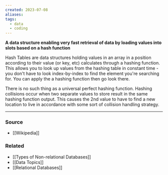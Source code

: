 ```yaml
---
created: 2023-07-08
aliases: 
tags:
  - data
  - coding
---
```

**A data structure enabling very fast retrieval of data by loading values into slots based on a hash function**

Hash Tables are data structures holding values in an array in a position according to their value (or key, etc) calculates through a hashing function. This allows you to look up values from the hashing table in constant time - you don't have to look index-by-index to find the element you're searching for. You can apply the a hashing function then go look there. 

There is no such thing as a universal perfect hashing function. Hashing collisions occur when two separate values to store result in the same hashing function output. This causes the 2nd value to have to find a new location to live in accordance with some sort of collision handling strategy. 

---

### Source
- [[Wikipedia]]

### Related
- [[Types of Non-relational Databases]] 
- [[Data Topics]] 
- [[Relational Databases]]